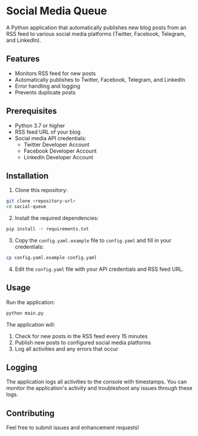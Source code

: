 # Social Media Queue

A Python application that automatically publishes new blog posts from an RSS feed to various social media platforms (Twitter, Facebook, Telegram, and LinkedIn).

## Features

- Monitors RSS feed for new posts
- Automatically publishes to Twitter, Facebook, Telegram, and LinkedIn
- Error handling and logging
- Prevents duplicate posts

## Prerequisites

- Python 3.7 or higher
- RSS feed URL of your blog
- Social media API credentials:
  - Twitter Developer Account
  - Facebook Developer Account
  - LinkedIn Developer Account

## Installation

1. Clone this repository:
```bash
git clone <repository-url>
cd social-queue
```

2. Install the required dependencies:
```bash
pip install -r requirements.txt
```

3. Copy the `config.yaml.example` file to `config.yaml` and fill in your credentials:
```bash
cp config.yaml.example config.yaml
```

4. Edit the `config.yaml` file with your API credentials and RSS feed URL.

## Usage

Run the application:
```bash
python main.py
```

The application will:
1. Check for new posts in the RSS feed every 15 minutes
2. Publish new posts to configured social media platforms
3. Log all activities and any errors that occur

## Logging

The application logs all activities to the console with timestamps. You can monitor the application's activity and troubleshoot any issues through these logs.

## Contributing

Feel free to submit issues and enhancement requests! 
